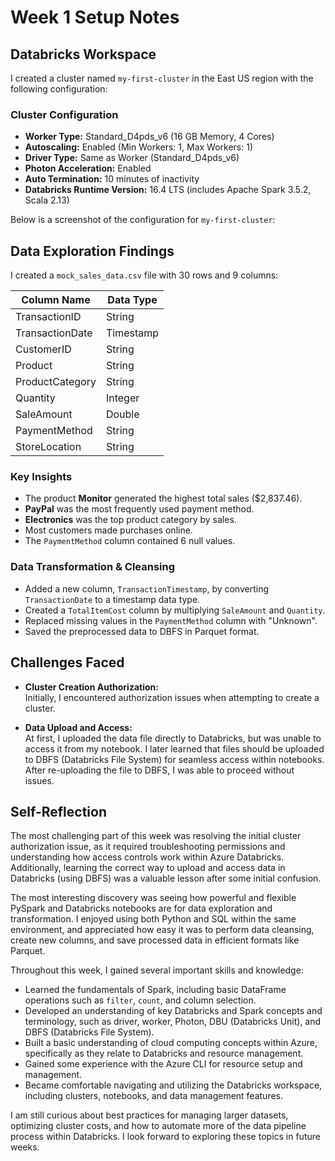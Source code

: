 # Week 1 Setup Notes

## Databricks Workspace
I created a cluster named `my-first-cluster` in the East US region with the following configuration:

### Cluster Configuration
- **Worker Type:** Standard_D4pds_v6 (16 GB Memory, 4 Cores)
- **Autoscaling:** Enabled (Min Workers: 1, Max Workers: 1)
- **Driver Type:** Same as Worker (Standard_D4pds_v6)
- **Photon Acceleration:** Enabled
- **Auto Termination:** 10 minutes of inactivity
- **Databricks Runtime Version:** 16.4 LTS (includes Apache Spark 3.5.2, Scala 2.13)

Below is a screenshot of the configuration for `my-first-cluster`:


## Data Exploration Findings

I created a `mock_sales_data.csv` file with 30 rows and 9 columns:

| Column Name      | Data Type  |
|------------------|------------|
| TransactionID    | String     |
| TransactionDate  | Timestamp  |
| CustomerID       | String     |
| Product          | String     |
| ProductCategory  | String     |
| Quantity         | Integer    |
| SaleAmount       | Double     |        
| PaymentMethod    | String     |
| StoreLocation    | String     |

### Key Insights

- The product **Monitor** generated the highest total sales ($2,837.46).
- **PayPal** was the most frequently used payment method.
- **Electronics** was the top product category by sales.
- Most customers made purchases online.
- The `PaymentMethod` column contained 6 null values.

### Data Transformation & Cleansing

- Added a new column, `TransactionTimestamp`, by converting `TransactionDate` to a timestamp data type.
- Created a `TotalItemCost` column by multiplying `SaleAmount` and `Quantity`.
- Replaced missing values in the `PaymentMethod` column with "Unknown".
- Saved the preprocessed data to DBFS in Parquet format.

## Challenges Faced

- **Cluster Creation Authorization:**  
  Initially, I encountered authorization issues when attempting to create a cluster.

- **Data Upload and Access:**  
  At first, I uploaded the data file directly to Databricks, but was unable to access it from my notebook. I later learned that files should be uploaded to DBFS (Databricks File System) for seamless access within notebooks. After re-uploading the file to DBFS, I was able to proceed without issues.

## Self-Reflection

The most challenging part of this week was resolving the initial cluster authorization issue, as it required troubleshooting permissions and understanding how access controls work within Azure Databricks. Additionally, learning the correct way to upload and access data in Databricks (using DBFS) was a valuable lesson after some initial confusion.

The most interesting discovery was seeing how powerful and flexible PySpark and Databricks notebooks are for data exploration and transformation. I enjoyed using both Python and SQL within the same environment, and appreciated how easy it was to perform data cleansing, create new columns, and save processed data in efficient formats like Parquet.

Throughout this week, I gained several important skills and knowledge:
- Learned the fundamentals of Spark, including basic DataFrame operations such as `filter`, `count`, and column selection.
- Developed an understanding of key Databricks and Spark concepts and terminology, such as driver, worker, Photon, DBU (Databricks Unit), and DBFS (Databricks File System).
- Built a basic understanding of cloud computing concepts within Azure, specifically as they relate to Databricks and resource management.
- Gained some experience with the Azure CLI for resource setup and management.
- Became comfortable navigating and utilizing the Databricks workspace, including clusters, notebooks, and data management features.

I am still curious about best practices for managing larger datasets, optimizing cluster costs, and how to automate more of the data pipeline process within Databricks. I look forward to exploring these topics in future weeks.